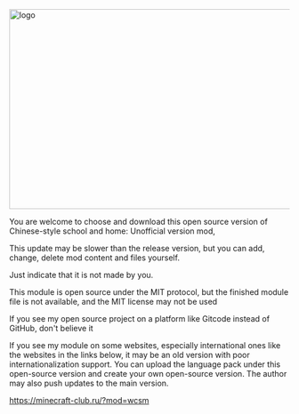 <img width="720" height="360" alt="logo" src="https://github.com/user-attachments/assets/9397e6d0-4dd6-42c8-babd-0bdb3e6d7da3" />



You are welcome to choose and download this open source version of Chinese-style school and home: Unofficial version mod,

This update may be slower than the release version, but you can add, change, delete mod content and files yourself.

Just indicate that it is not made by you.

This module is open source under the MIT protocol, but the finished module file is not available, and the MIT license may not be used

If you see my open source project on a platform like Gitcode instead of GitHub, don't believe it

If you see my module on some websites, especially international ones like the websites in the links below, it may be an old version with poor internationalization support. You can upload the language pack under this open-source version and create your own open-source version. The author may also push updates to the main version.

https://minecraft-club.ru/?mod=wcsm
